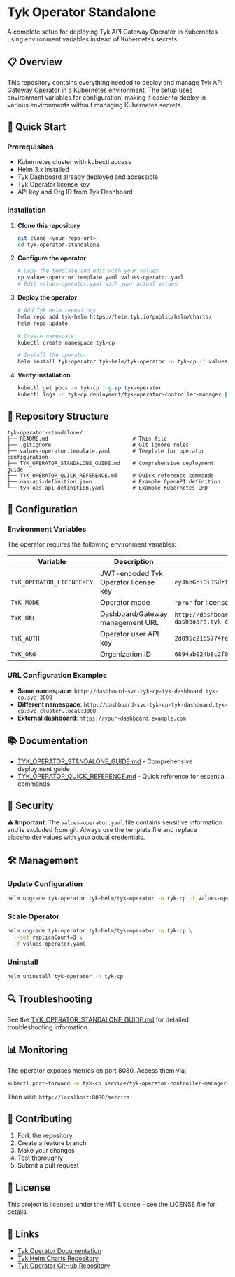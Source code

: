 # Tyk Operator Standalone

A complete setup for deploying Tyk API Gateway Operator in Kubernetes using environment variables instead of Kubernetes secrets.

## 📋 Overview

This repository contains everything needed to deploy and manage Tyk API Gateway Operator in a Kubernetes environment. The setup uses environment variables for configuration, making it easier to deploy in various environments without managing Kubernetes secrets.

## 🚀 Quick Start

### Prerequisites

- Kubernetes cluster with kubectl access
- Helm 3.x installed
- Tyk Dashboard already deployed and accessible
- Tyk Operator license key
- API key and Org ID from Tyk Dashboard

### Installation

1. **Clone this repository**
   ```bash
   git clone <your-repo-url>
   cd tyk-operator-standalone
   ```

2. **Configure the operator**
   ```bash
   # Copy the template and edit with your values
   cp values-operator.template.yaml values-operator.yaml
   # Edit values-operator.yaml with your actual values
   ```

3. **Deploy the operator**
   ```bash
   # Add Tyk Helm repository
   helm repo add tyk-helm https://helm.tyk.io/public/helm/charts/
   helm repo update
   
   # Create namespace
   kubectl create namespace tyk-cp
   
   # Install the operator
   helm install tyk-operator tyk-helm/tyk-operator -n tyk-cp -f values-operator.yaml
   ```

4. **Verify installation**
   ```bash
   kubectl get pods -n tyk-cp | grep tyk-operator
   kubectl logs -n tyk-cp deployment/tyk-operator-controller-manager | tail -5
   ```

## 📁 Repository Structure

```
tyk-operator-standalone/
├── README.md                           # This file
├── .gitignore                          # Git ignore rules
├── values-operator.template.yaml       # Template for operator configuration
├── TYK_OPERATOR_STANDALONE_GUIDE.md    # Comprehensive deployment guide
├── TYK_OPERATOR_QUICK_REFERENCE.md     # Quick reference commands
├── oas-api-definition.json             # Example OpenAPI definition
└── tyk-oas-api-definition.yaml         # Example Kubernetes CRD
```

## 🔧 Configuration

### Environment Variables

The operator requires the following environment variables:

| Variable | Description | Example |
|----------|-------------|---------|
| `TYK_OPERATOR_LICENSEKEY` | JWT-encoded Tyk Operator license key | `eyJhbGciOiJSUzI1NiIsInR5cCI6IkpXVCJ9...` |
| `TYK_MODE` | Operator mode | `"pro"` for licensed, `"ce"` for community |
| `TYK_URL` | Dashboard/Gateway management URL | `http://dashboard-svc-tyk-cp-tyk-dashboard.tyk-cp.svc:3000` |
| `TYK_AUTH` | Operator user API key | `2d095c2155774fe36d77e5cbe3ac963b` |
| `TYK_ORG` | Organization ID | `6894ab024b8c2f00018b4e2e` |

### URL Configuration Examples

- **Same namespace**: `http://dashboard-svc-tyk-cp-tyk-dashboard.tyk-cp.svc:3000`
- **Different namespace**: `http://dashboard-svc-tyk-cp-tyk-dashboard.tyk-cp.svc.cluster.local:3000`
- **External dashboard**: `https://your-dashboard.example.com`

## 📚 Documentation

- [TYK_OPERATOR_STANDALONE_GUIDE.md](TYK_OPERATOR_STANDALONE_GUIDE.md) - Comprehensive deployment guide
- [TYK_OPERATOR_QUICK_REFERENCE.md](TYK_OPERATOR_QUICK_REFERENCE.md) - Quick reference for essential commands

## 🔐 Security

⚠️ **Important**: The `values-operator.yaml` file contains sensitive information and is excluded from git. Always use the template file and replace placeholder values with your actual credentials.

## 🛠️ Management

### Update Configuration
```bash
helm upgrade tyk-operator tyk-helm/tyk-operator -n tyk-cp -f values-operator.yaml
```

### Scale Operator
```bash
helm upgrade tyk-operator tyk-helm/tyk-operator -n tyk-cp \
  --set replicaCount=3 \
  -f values-operator.yaml
```

### Uninstall
```bash
helm uninstall tyk-operator -n tyk-cp
```

## 🔍 Troubleshooting

See the [TYK_OPERATOR_STANDALONE_GUIDE.md](TYK_OPERATOR_STANDALONE_GUIDE.md) for detailed troubleshooting information.

## 📊 Monitoring

The operator exposes metrics on port 8080. Access them via:
```bash
kubectl port-forward -n tyk-cp service/tyk-operator-controller-manager-metrics-service 8080:8080
```

Then visit: `http://localhost:8080/metrics`

## 🤝 Contributing

1. Fork the repository
2. Create a feature branch
3. Make your changes
4. Test thoroughly
5. Submit a pull request

## 📄 License

This project is licensed under the MIT License - see the LICENSE file for details.

## 🔗 Links

- [Tyk Operator Documentation](https://tyk.io/docs/tyk-operator/)
- [Tyk Helm Charts Repository](https://github.com/TykTechnologies/tyk-charts)
- [Tyk Operator GitHub Repository](https://github.com/TykTechnologies/tyk-operator) 